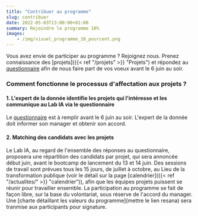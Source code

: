 ```yaml
---
title: "Contribuer au programme"
slug: contribuer
date: 2022-05-03T13:00:00+01:00
summary: Rejoindre le programme 10%
images: 
    - /img/visuel_programme_10_pourcent.png
---
```


Vous avez envie de participer au programme ?  Rejoignez nous.
Prenez connaissance des [projets]({{< ref "/projets" >}} "Projets") et répondez au [questionnaire](https://framaforms.org/questionnaire-positionnement-sur-les-projets-du-programme-10-pourcent-1653407100) afin de nous faire part de vos voeux avant le 6 juin au soir. 

### Comment fonctionne le processus d'affectation aux projets ?

#### 1. L'expert de la donnée identifie les projets qui l'intéresse et les communique au Lab IA via le questionnaire 
Le [questionnaire](https://pad.incubateur.net/KC7UBE82Sjan3MLyefWUlA#)  est à remplir avant le 6 juin au soir. 
L'expert de la donnée doit informer son manager et obtenir son accord. 

#### 2. Matching des candidats avec les projets 

Le Lab IA, au regard de l'ensemble des réponses au questionnaire, proposera une répartition des candidats par projet, qui sera annoncée début juin, avant le bootcamp de lancement du 13 et 14 juin. Des sessions de travail sont prévues tous les 15 jours, de juillet à octobre, au Lieu de la transformation publique (voir le détail sur la page [calendrier]({{< ref "/actualites/" >}} "calendrier")), afin que les équipes projets puissent se réunir pour travailler ensemble. 
La participation au programme se fait de façon libre, sur la base du volontariat, sous réserve de l'accord du manager. Une [charte détaillant les valeurs du programme](mettre le lien resana) sera tranmise aux participants pour signature. 


